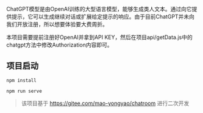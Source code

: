 ChatGPT模型是由OpenAI训练的大型语言模型，能够生成类人文本。通过向它提供提示，它可以生成继续对话或扩展给定提示的响应。由于目前ChatGPT并未向我们开放注册，所以想要体验要大费周折。

本项目需要提前注册好OpenAI并拿到API KEY，然后在项目api/getData.js中的chatgpt方法中修改Authorization内容即可。

## 项目启动
`npm install`

`npm run serve`



> 该项目基于 https://gitee.com/mao-yongyao/chatroom 进行二次开发